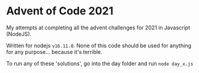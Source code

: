 # Advent of Code 2021

My attempts at completing all the advent challenges for 2021 in Javascript (NodeJS).

Written for nodejs `v16.11.0`. None of this code should be used for anything for any purpose... because it's terrible.

To run any of these 'solutions', go into the day folder and run `node day_x.js`